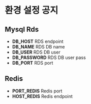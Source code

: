 # 환경 설정 공지

## Mysql Rds

- **DB_HOST** RDS endpoint
- **DB_NAME** RDS DB name
- **DB_USER** RDS DB user
- **DB_PASSWORD** RDS DB user pass
- **DB_PORT** RDS port

## Redis

- **PORT_REDIS** Redis port
- **HOST_REDIS** Redis endpoint
